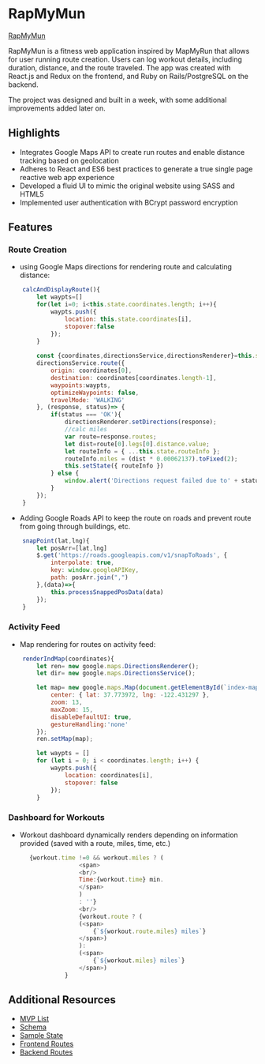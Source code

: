 # RapMyMun
[RapMyMun](https://rapmymun.herokuapp.com/#/)


RapMyMun is a fitness web application inspired by MapMyRun that allows for user running route creation. Users can log workout details, including duration, distance, and the route traveled. The app was created with React.js and Redux on the frontend, and Ruby on Rails/PostgreSQL on the backend.

The project was designed and built in a week, with some additional improvements added later on.

## Highlights
* Integrates Google Maps API to create run routes and enable distance tracking based on geolocation
* Adheres to React and ES6 best practices to generate a true single page reactive web app experience
* Developed a fluid UI to mimic the original website using SASS and HTML5
* Implemented user authentication with BCrypt password encryption

## Features
### Route Creation

* using Google Maps directions for rendering route and calculating distance:
```javascript
    calcAndDisplayRoute(){
        let waypts=[]
        for(let i=0; i<this.state.coordinates.length; i++){
            waypts.push({
                location: this.state.coordinates[i],
                stopover:false
            });
        }
        
        const {coordinates,directionsService,directionsRenderer}=this.state;
        directionsService.route({
            origin: coordinates[0],
            destination: coordinates[coordinates.length-1],
            waypoints:waypts,
            optimizeWaypoints: false,
            travelMode: 'WALKING'
        }, (response, status)=> {
            if(status === 'OK'){
                directionsRenderer.setDirections(response);
                //calc miles
                var route=response.routes;
                let dist=route[0].legs[0].distance.value;
                let routeInfo = { ...this.state.routeInfo };
                routeInfo.miles = (dist * 0.00062137).toFixed(2);
                this.setState({ routeInfo })
            } else {
                window.alert('Directions request failed due to' + status)
            } 
        });
    }
```

* Adding Google Roads API to keep the route on roads and prevent route from going through buildings, etc.
```javascript
    snapPoint(lat,lng){
        let posArr=[lat,lng]
        $.get('https://roads.googleapis.com/v1/snapToRoads', {
            interpolate: true,
            key: window.googleAPIKey,
            path: posArr.join(",")
        },(data)=>{
            this.processSnappedPosData(data)
        });
    }
```

### Activity Feed
* Map rendering for routes on activity feed:
```javascript
    renderIndMap(coordinates){
        let ren= new google.maps.DirectionsRenderer();
        let dir= new google.maps.DirectionsService();

        let map= new google.maps.Map(document.getElementById(`index-map-${this.props.route.id}`), {
            center: { lat: 37.773972, lng: -122.431297 },
            zoom: 13,
            maxZoom: 15,
            disableDefaultUI: true,
            gestureHandling:'none'
        });
        ren.setMap(map);

        let waypts = []
        for (let i = 0; i < coordinates.length; i++) {
            waypts.push({
                location: coordinates[i],
                stopover: false
            });
        }
```

### Dashboard for Workouts
* Workout dashboard dynamically renders depending on information provided (saved with a route, miles, time, etc.)
```javascript
      {workout.time !=0 && workout.miles ? (
                    <span>
                    <br/>
                    Time:{workout.time} min.
                    </span>
                    )
                    : ''}
                    <br/>
                    {workout.route ? (
                    (<span>
                        {`${workout.route.miles} miles`}
                    </span>)
                    ): 
                    (<span>
                        {`${workout.miles} miles`}
                    </span>)
                }
```

## Additional Resources

* [MVP List](https://github.com/alscotty/MapMyRunClone/wiki/MVP-List)
* [Schema](https://github.com/alscotty/MapMyRunClone/wiki/Database-Schema)
* [Sample State](https://github.com/alscotty/MapMyRunClone/wiki/Sample-State)
* [Frontend Routes](https://github.com/alscotty/MapMyRunClone/wiki/frontend-routes)
* [Backend Routes](https://github.com/alscotty/MapMyRunClone/wiki/backend-routes)

